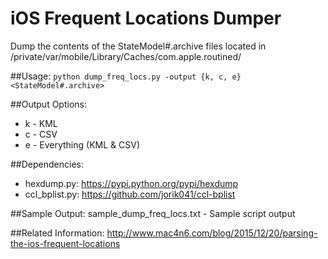 # iOS Frequent Locations Dumper
Dump the contents of the StateModel#.archive files located in /private/var/mobile/Library/Caches/com.apple.routined/

##Usage:
`python dump_freq_locs.py -output {k, c, e} <StateModel#.archive>`

##Output Options:
* k - KML
* c - CSV
* e - Everything (KML & CSV)

##Dependencies:      
* hexdump.py: https://pypi.python.org/pypi/hexdump    
* ccl_bplist.py: https://github.com/jorik041/ccl-bplist

##Sample Output:
sample_dump_freq_locs.txt - Sample script output

##Related Information:
http://www.mac4n6.com/blog/2015/12/20/parsing-the-ios-frequent-locations

 

